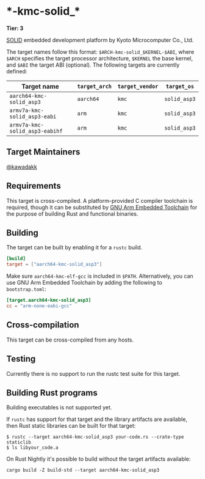 # \*-kmc-solid_\*

**Tier: 3**

[SOLID] embedded development platform by Kyoto Microcomputer Co., Ltd.

[SOLID]: https://www.kmckk.co.jp/eng/SOLID/

The target names follow this format: `$ARCH-kmc-solid_$KERNEL-$ABI`, where `$ARCH` specifies the target processor architecture, `$KERNEL` the base kernel, and `$ABI` the target ABI (optional). The following targets are currently defined:

|          Target name           | `target_arch` | `target_vendor` | `target_os`  |
|--------------------------------|---------------|-----------------|--------------|
| `aarch64-kmc-solid_asp3`       | `aarch64`     | `kmc`           | `solid_asp3` |
| `armv7a-kmc-solid_asp3-eabi`   | `arm`         | `kmc`           | `solid_asp3` |
| `armv7a-kmc-solid_asp3-eabihf` | `arm`         | `kmc`           | `solid_asp3` |

## Target Maintainers

[@kawadakk](https://github.com/kawadakk)

## Requirements

This target is cross-compiled.
A platform-provided C compiler toolchain is required, though it can be substituted by [GNU Arm Embedded Toolchain](https://developer.arm.com/tools-and-software/open-source-software/developer-tools/gnu-toolchain/gnu-rm) for the purpose of building Rust and functional binaries.

## Building

The target can be built by enabling it for a `rustc` build.

```toml
[build]
target = ["aarch64-kmc-solid_asp3"]
```

Make sure `aarch64-kmc-elf-gcc` is included in `$PATH`. Alternatively, you can use GNU Arm Embedded Toolchain by adding the following to `bootstrap.toml`:

```toml
[target.aarch64-kmc-solid_asp3]
cc = "arm-none-eabi-gcc"
```

## Cross-compilation

This target can be cross-compiled from any hosts.

## Testing

Currently there is no support to run the rustc test suite for this target.

## Building Rust programs

Building executables is not supported yet.

If `rustc` has support for that target and the library artifacts are available, then Rust static libraries can be built for that target:

```shell
$ rustc --target aarch64-kmc-solid_asp3 your-code.rs --crate-type staticlib
$ ls libyour_code.a
```

On Rust Nightly it's possible to build without the target artifacts available:

```text
cargo build -Z build-std --target aarch64-kmc-solid_asp3
```
